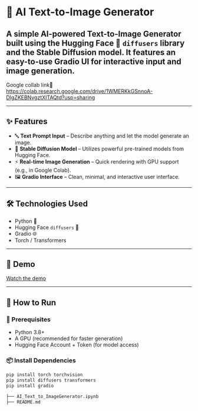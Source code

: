 
# 🧠 AI Text-to-Image Generator

A simple AI-powered **Text-to-Image Generator** built using the Hugging Face 🤗 `diffusers` library and the **Stable Diffusion** model. It features an easy-to-use **Gradio UI** for interactive input and image generation.
---
Google collab link🥇   https://colab.research.google.com/drive/1WMERKkGSnnoA-DlgZKEBNvgztXITAQtd?usp=sharing

---

## ✨ Features

- 🔤 **Text Prompt Input** – Describe anything and let the model generate an image.
- 🧠 **Stable Diffusion Model** – Utilizes powerful pre-trained models from Hugging Face.
- ⚡ **Real-time Image Generation** – Quick rendering with GPU support (e.g., in Google Colab).
- 🖼️ **Gradio Interface** – Clean, minimal, and interactive user interface.

---

## 🛠️ Technologies Used

- Python 🐍
- Hugging Face `diffusers` 🔁
- Gradio 🌐
- Torch / Transformers

---
## 🎥 Demo
[Watch the demo](https://drive.google.com/file/d/1YP0sabTfLiX7QNf8PjqCSJag3Vd1BzU_/view?usp=drivesdk)

---
## 🚀 How to Run

### 🔧 Prerequisites

- Python 3.8+
- A GPU (recommended for faster generation)
- Hugging Face Account + Token (for model access)

### 📦 Install Dependencies

```bash
pip install torch torchvision
pip install diffusers transformers
pip install gradio

├── AI_Text_to_ImageGenerator.ipynb
├── README.md



